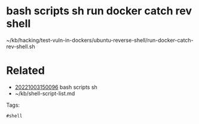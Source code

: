 # bash scripts sh run docker catch rev shell
~/kb/hacking/test-vuln-in-dockers/ubuntu-reverse-shell/run-docker-catch-rev-shell.sh

# Related

- [20221003150096](/zet/20221003150096/README.md) bash scripts sh
- ~/kb/shell-script-list.md

Tags:

    #shell 
